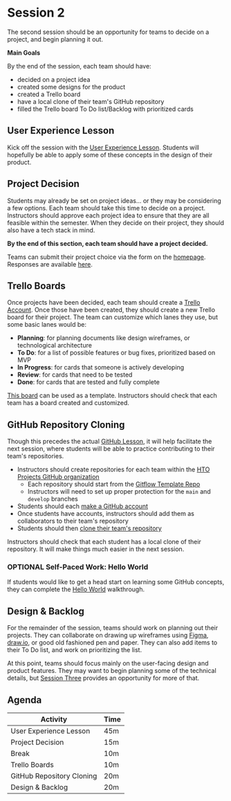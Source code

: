 # Session 2
The second session should be an opportunity for teams to decide on a project, and begin planning it out.

**Main Goals**

By the end of the session, each team should have:

- decided on a project idea
- created some designs for the product
- created a Trello board
- have a local clone of their team's GitHub repository
- filled the Trello board To Do list/Backlog with prioritized cards

## User Experience Lesson
Kick off the session with the [User Experience Lesson](../UserExperienceLesson/README.md). Students will hopefully be able to apply some of these concepts in the design of their product.

## Project Decision
Students may already be set on project ideas... or they may be considering a few options. Each team should take this time to decide on a project. Instructors should approve each project idea to ensure that they are all feasible within the semester. When they decide on their project, they should also have a tech stack in mind.

**By the end of this section, each team should have a project decided.**

Teams can submit their project choice via the form on the [homepage](../StudentDesc.md). Responses are available [here](https://docs.google.com/spreadsheets/d/1FtA5P88cf68Mx2xGDK1M6aqNnbCBtf5n-Vx6fznXH3E/edit?usp=sharing).

## Trello Boards
Once projects have been decided, each team should create a [Trello Account](https://trello.com/signup). Once those have been created, they should create a new Trello board for their project. The team can customize which lanes they use, but some basic lanes would be:

- **Planning**: for planning documents like design wireframes, or technological architecture
- **To Do**: for a list of possible features or bug fixes, prioritized based on MVP
- **In Progress**: for cards that someone is actively developing
- **Review**: for cards that need to be tested
- **Done**: for cards that are tested and fully complete

[This board](https://trello.com/b/R1EEhM15/hy-tech-club-software-development-template) can be used as a template. Instructors should check that each team has a board created and customized.

## GitHub Repository Cloning
Though this precedes the actual [GitHub Lesson](../GitHubLesson/README.md), it will help facilitate the next session, where students will be able to practice contributing to their team's repositories.

- Instructors should create repositories for each team within the [HTO Projects GitHub organization](https://github.com/hto-projects)
    - Each repository should start from the [Gitflow Template Repo](https://github.com/hto-projects/gitflow-template)
    - Instructors will need to set up proper protection for the `main` and `develop` branches
- Students should each [make a GitHub account](../GitHubLesson/MakeAGitHubAccount.md)
- Once students have accounts, instructors should add them as collaborators to their team's repository
- Students should then [clone their team's repository](../GitHubLesson/LocalSetup.md)

Instructors should check that each student has a local clone of their repository. It will make things much easier in the next session.

### OPTIONAL Self-Paced Work: Hello World
If students would like to get a head start on learning some GitHub concepts, they can complete the [Hello World](https://guides.github.com/activities/hello-world/) walkthrough.

## Design & Backlog
For the remainder of the session, teams should work on planning out their projects. They can collaborate on drawing up wireframes using [Figma](https://www.figma.com/), [draw.io](https://drawio-app.com/), or good old fashioned pen and paper. They can also add items to their To Do list, and work on prioritizing the list.

At this point, teams should focus mainly on the user-facing design and product features. They may want to begin planning some of the technical details, but [Session Three](Session03.md) provides an opportunity for more of that.

## Agenda

| Activity | Time |
|-|-|
| User Experience Lesson | 45m |
| Project Decision | 15m |
| Break | 10m |
| Trello Boards | 10m |
| GitHub Repository Cloning | 20m |
| Design & Backlog | 20m |
